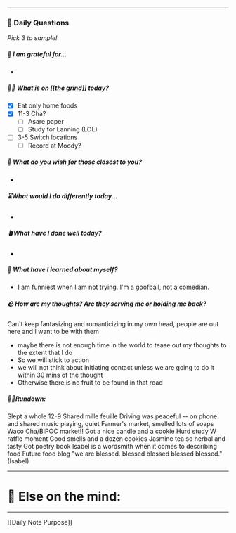 
---
###  📅 Daily Questions 
*Pick 3 to sample!*
##### 💌 I am grateful for...
- 
##### 🤾‍♀️ What is on [[the grind]] today?
 - [x]  Eat only home foods 
 - [x] 11-3 Cha?
	 - [ ] Asare paper
	 - [ ] Study for Lanning (LOL)
- [ ] 3-5 Switch locations
	- [ ] Record at Moody?
##### 💛 What do you wish for those closest to you?
- 
##### ⌛What would I do differently today...
- 
##### 🪴What have I done well today?
- 
##### 🧠 What have I learned about myself?
- I am funniest when I am not trying. I'm a goofball, not a comedian.
##### 🪨 How are my thoughts? Are they serving me or holding me back?
Can't keep fantasizing and romanticizing in my own head, people are out here and I want to be with them
- maybe there is not enough time in the world to tease out my thoughts to the extent that I do
- So we will stick to action
- we will not think about initiating contact unless we are going to do it within 30 mins of the thought
- Otherwise there is no fruit to be found in that road
##### 🏃‍♂️Rundown:

Slept a whole 12-9
Shared mille feuille
Driving was peaceful -- on phone and shared music playing, quiet
Farmer's market, smelled lots of soaps
Waco Cha/BIPOC market!!
Got a nice candle and a cookie
Hurd study
W raffle moment
Good smells and a dozen cookies
Jasmine tea so herbal and tasty
Got poetry book
Isabel is a wordsmith when it comes to describing food
Future food blog
"we are blessed. blessed blessed blessed blessed." (Isabel)

---
# 📝 Else on the mind:


---

[[Daily Note Purpose]]